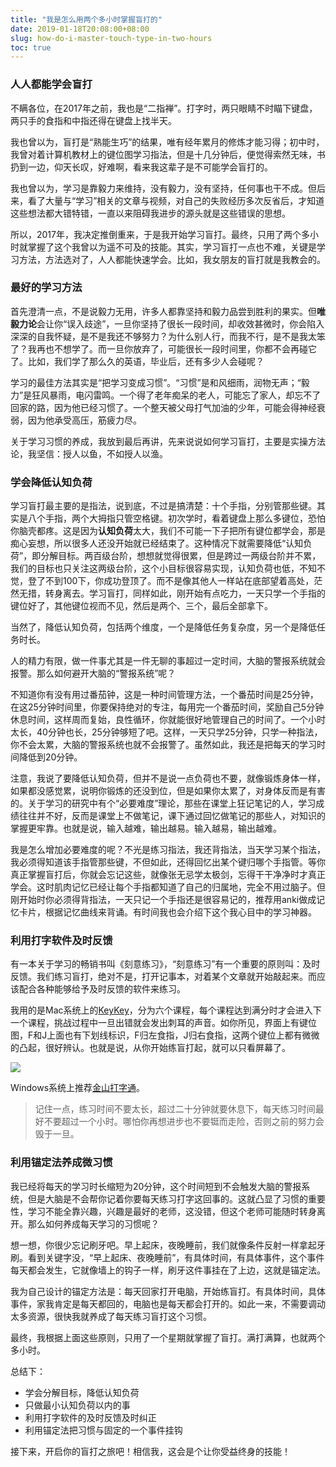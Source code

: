 ```yaml
---
title: "我是怎么用两个多小时掌握盲打的"
date: 2019-01-18T20:08:00+08:00
slug: how-do-i-master-touch-type-in-two-hours
toc: true
---
```


### 人人都能学会盲打

不瞒各位，在2017年之前，我也是“二指禅”。打字时，两只眼睛不时瞄下键盘，两只手的食指和中指还得在键盘上找半天。

我也曾以为，盲打是“熟能生巧”的结果，唯有经年累月的修炼才能习得；初中时，我曾对着计算机教材上的键位图学习指法，但是十几分钟后，便觉得索然无味，书扔到一边，仰天长叹，好难啊，看来我这辈子是不可能学会盲打的。

我也曾以为，学习是靠毅力来维持，没有毅力，没有坚持，任何事也干不成。但后来，看了大量与“学习”相关的文章与视频，对自己的失败经历多次反省后，才知道这些想法都大错特错，一直以来阻碍我进步的源头就是这些错误的思想。

所以，2017年，我决定推倒重来，于是我开始学习盲打。最终，只用了两个多小时就掌握了这个我曾以为遥不可及的技能。其实，学习盲打一点也不难，关键是学习方法，方法选对了，人人都能快速学会。比如，我女朋友的盲打就是我教会的。

### 最好的学习方法

首先澄清一点，不是说毅力无用，许多人都靠坚持和毅力品尝到胜利的果实。但**唯毅力论**会让你“误入歧途”，一旦你坚持了很长一段时间，却收效甚微时，你会陷入深深的自我怀疑，是不是我还不够努力？为什么别人行，而我不行，是不是我太笨了？我再也不想学了。而一旦你放弃了，可能很长一段时间里，你都不会再碰它了。比如，我们学了那么久的英语，毕业后，还有多少人会碰呢？

学习的最佳方法其实是“把学习变成习惯”。“习惯”是和风细雨，润物无声；“毅力”是狂风暴雨，电闪雷鸣。一个得了老年痴呆的老人，可能忘了家人，却忘不了回家的路，因为他已经习惯了。一个整天被父母打气加油的少年，可能会得神经衰弱，因为他承受高压，筋疲力尽。

关于学习习惯的养成，我放到最后再讲，先来说说如何学习盲打，主要是实操方法论，我坚信：授人以鱼，不如授人以渔。

### 学会降低认知负荷

学习盲打最主要的是指法，说到底，不过是搞清楚：十个手指，分别管那些键。其实是八个手指，两个大拇指只管空格键。初次学时，看着键盘上那么多键位，恐怕你脑壳都疼。这是因为**认知负荷**太大，我们不可能一下子把所有键位都学会，那是痴心妄想，所以很多人还没开始就已经结束了。这种情况下就需要降低“认知负荷”，即分解目标。两百级台阶，想想就觉得很累，但是跨过一两级台阶并不累，我们的目标也只关注这两级台阶，这个小目标很容易实现，认知负荷也低，不知不觉，登了不到100下，你成功登顶了。而不是像其他人一样站在底部望着高处，茫然无措，转身离去。学习盲打，同样如此，刚开始有点吃力，一天只学一个手指的键位好了，其他键位视而不见，然后是两个、三个，最后全部拿下。

当然了，降低认知负荷，包括两个维度，一个是降低任务复杂度，另一个是降低任务时长。

人的精力有限，做一件事尤其是一件无聊的事超过一定时间，大脑的警报系统就会报警。那么如何避开大脑的“警报系统”呢？

不知道你有没有用过番茄钟，这是一种时间管理方法，一个番茄时间是25分钟，在这25分钟时间里，你要保持绝对的专注，每用完一个番茄时间，奖励自己5分钟休息时间，这样周而复始，良性循环，你就能很好地管理自己的时间了。一个小时太长，40分钟也长，25分钟够短了吧。这样，一天只学25分钟，只学一种指法，你不会太累，大脑的警报系统也就不会报警了。虽然如此，我还是把每天的学习时间降低到20分钟。

注意，我说了要降低认知负荷，但并不是说一点负荷也不要，就像锻炼身体一样，如果都没感觉累，说明你锻炼的还没到位，但是如果你太累了，对身体反而是有害的。关于学习的研究中有个“必要难度”理论，那些在课堂上狂记笔记的人，学习成绩往往并不好，反而是课堂上不做笔记，课下通过回忆做笔记的那些人，对知识的掌握更牢靠。也就是说，输入越难，输出越易。输入越易，输出越难。

我是怎么增加必要难度的呢？不光是练习指法，我还背指法，当天学习某个指法，我必须得知道该手指管那些键，不但如此，还得回忆出某个键归哪个手指管。等你真正掌握盲打后，你就会忘记这些，就像张无忌学太极剑，忘得干干净净时才真正学会。这时肌肉记忆已经让每个手指都知道了自己的归属地，完全不用过脑子。但刚开始时你必须得背指法，一天只记一个手指还是很容易记的，推荐用anki做成记忆卡片，根据记忆曲线来背诵。有时间我也会介绍下这个我心目中的学习神器。

### 利用打字软件及时反馈

有一本关于学习的畅销书叫《刻意练习》，“刻意练习”有一个重要的原则叫：及时反馈。我们练习盲打，绝对不是，打开记事本，对着某个文章就开始敲起来。而应该配合各种能够给予及时反馈的软件来练习。

我用的是Mac系统上的[KeyKey](https://itunes.apple.com/cn/app/keykey-typing-tutor/id1035137927?mt=12)，分为六个课程，每个课程达到满分时才会进入下一个课程，挑战过程中一旦出错就会发出刺耳的声音。如你所见，界面上有键位图，F和J上面也有下划线标识，F归左食指，J归右食指，这两个键位上都有微微的凸起，很好辨认。也就是说，从你开始练盲打起，就可以只看屏幕了。

![](https://ws1.sinaimg.cn/large/006tNc79ly1fz6jksmo8fj30tf0ha0t6.jpg)

Windows系统上推荐[金山打字通](http://www.51dzt.com)。

> 记住一点，练习时间不要太长，超过二十分钟就要休息下，每天练习时间最好不要超过一个小时。哪怕你再想进步也不要铤而走险，否则之前的努力会毁于一旦。

### 利用锚定法养成微习惯

我已经将每天的学习时长缩短为20分钟，这个时间短到不会触发大脑的警报系统，但是大脑是不会帮你记着你要每天练习打字这回事的。这就凸显了习惯的重要性，学习不能全靠兴趣，兴趣是最好的老师，这没错，但这个老师可能随时转身离开。那么如何养成每天学习的习惯呢？

想一想，你很少忘记刷牙吧。早上起床，夜晚睡前，我们就像条件反射一样拿起牙刷。看到关键字没，“早上起床、夜晚睡前”，有具体时间，有具体事件，这个事件每天都会发生，它就像墙上的钩子一样，刷牙这件事挂在了上边，这就是锚定法。

我为自己设计的锚定方法是：每天回家打开电脑，开始练盲打。有具体时间，具体事件，家我肯定是每天都回的，电脑也是每天都会打开的。如此一来，不需要调动太多资源，很快我就养成了每天练习盲打这个习惯。

最终，我根据上面这些原则，只用了一个星期就掌握了盲打。满打满算，也就两个多小时。

总结下：

- 学会分解目标，降低认知负荷
- 只做最小认知负荷以内的事
- 利用打字软件的及时反馈及时纠正
- 利用锚定法把习惯与固定的一个事件挂钩

接下来，开启你的盲打之旅吧！相信我，这会是个让你受益终身的技能！
